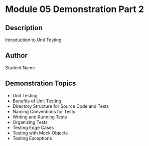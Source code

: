 # Module 05 Demonstration Part 2

## Description
Introduction to Unit Testing

## Author
Student Name

## Demonstration Topics
- Unit Testing
- Benefits of Unit Testing
- Directory Structure for Source Code and Tests
- Naming Conventions for Tests
- Writing and Running Tests
- Organizing Tests
- Testing Edge Cases
- Testing with Mock Objects
- Testing Exceptions
